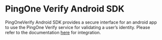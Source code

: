 #  PingOne  Verify  Android  SDK

PingOneVerify Android SDK provides a secure interface for an android app to use the PingOne Verify service for validating a user’s identity. Please refer to the documentation [here](https://apidocs.pingidentity.com/pingone/native-sdks/v1/api/#pingone-verify-sdk-for-android) for integration.
